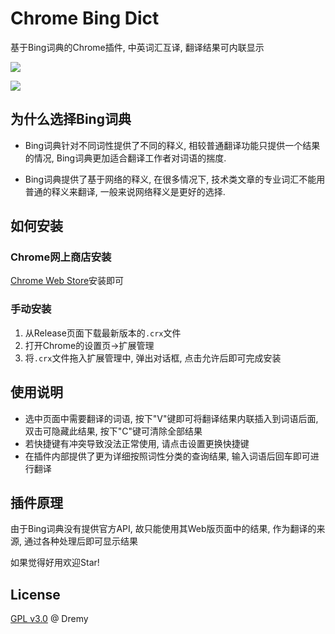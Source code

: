 # Chrome Bing Dict

基于Bing词典的Chrome插件, 中英词汇互译, 翻译结果可内联显示

![](https://raw.githubusercontent.com/DremyGit/ChromeBingDict/master/web.png)

![](https://raw.githubusercontent.com/DremyGit/ChromeBingDict/master/popup.png)

## 为什么选择Bing词典

+ Bing词典针对不同词性提供了不同的释义, 相较普通翻译功能只提供一个结果的情况, Bing词典更加适合翻译工作者对词语的揣度.

+ Bing词典提供了基于网络的释义, 在很多情况下, 技术类文章的专业词汇不能用普通的释义来翻译, 一般来说网络释义是更好的选择.

## 如何安装

### Chrome网上商店安装

[Chrome Web Store](https://chrome.google.com/webstore/detail/chrome-bing-dict/enaoikphbblijoloobmapommnigpocid)安装即可


### 手动安装

1. 从Release页面下载最新版本的`.crx`文件
1. 打开Chrome的设置页->扩展管理
1. 将`.crx`文件拖入扩展管理中, 弹出对话框, 点击允许后即可完成安装

## 使用说明

+ 选中页面中需要翻译的词语, 按下"V"键即可将翻译结果内联插入到词语后面, 双击可隐藏此结果, 按下"C"键可清除全部结果
+ 若快捷键有冲突导致没法正常使用, 请点击设置更换快捷键
+ 在插件内部提供了更为详细按照词性分类的查询结果, 输入词语后回车即可进行翻译

## 插件原理

由于Bing词典没有提供官方API, 故只能使用其Web版页面中的结果, 作为翻译的来源, 通过各种处理后即可显示结果

如果觉得好用欢迎Star!

## License

[GPL v3.0](https://raw.githubusercontent.com/DremyGit/ChromeBingDict/LICENSE) @ Dremy